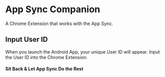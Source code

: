 # App Sync Companion
A Chrome Extension that works with the App Sync.

## Input User ID
When you launch the Android App, your unique User ID will appear. Input the User ID into the Chrome Extension. 

#### Sit Back & Let App Sync Do the Rest